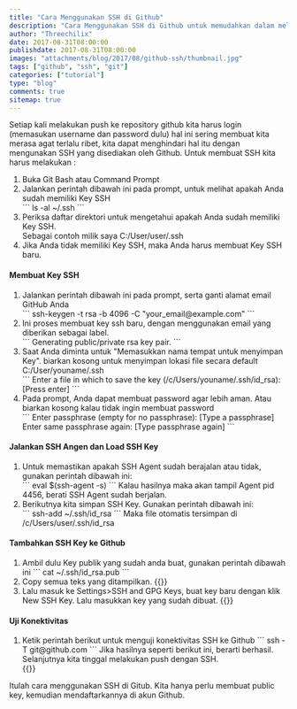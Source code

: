 ```yaml
---
title: "Cara Menggunakan SSH di Github"
description: "Cara Menggunakan SSH di Github untuk memudahkan dalam melakukan push"
author: "Threechilix"
date: 2017-08-31T08:00:00
publishdate: 2017-08-31T08:00:00
images: "attachments/blog/2017/08/github-ssh/thumbnail.jpg"
tags: ["github", "ssh", "git"]
categories: ["tutorial"]
type: "blog"
comments: true
sitemap: true
---
```

Setiap kali melakukan push ke repository github kita harus login (memasukan username dan password dulu) hal ini sering membuat kita merasa agat terlalu ribet, kita dapat menghindari hal itu dengan mengunakan SSH yang disediakan oleh Github. Untuk membuat SSH kita harus melakukan :
<ol>
<li>Buka Git Bash atau Command Prompt</li>
<li>Jalankan perintah dibawah ini pada prompt, untuk melihat apakah Anda sudah memiliki Key SSH <br/>
```
ls -al ~/.ssh
```
</li>
<li>Periksa daftar direktori untuk mengetahui apakah Anda sudah memiliki Key SSH.<br />Sebagai contoh milik saya <kode>C:/User/user/.ssh</kode></li>
<li>Jika Anda tidak memiliki Key SSH, maka Anda harus membuat Key SSH baru.</li>
</ol>
<h4>Membuat Key SSH</h4>
<ol>
<li>Jalankan perintah dibawah ini pada prompt, serta ganti alamat email GitHub Anda<br/>
```
ssh-keygen -t rsa -b 4096 -C "your_email@example.com"
```
</li>
<li>Ini proses membuat key ssh baru, dengan menggunakan email yang diberikan sebagai label.<br />
```
Generating public/private rsa key pair.
```
</li>
<li>Saat Anda diminta untuk "Memasukkan nama tempat untuk menyimpan Key". biarkan kosong untuk menyimpan lokasi file secara default <kode>C:/User/youname/.ssh</kode><br />
```
Enter a file in which to save the key (/c/Users/youname/.ssh/id_rsa):[Press enter]
```
</li>
<li>Pada prompt, Anda dapat membuat password agar lebih aman. Atau biarkan kosong kalau tidak ingin membuat password<br />
```
Enter passphrase (empty for no passphrase): [Type a passphrase]
Enter same passphrase again: [Type passphrase again]
```
</li>
</ol>
<h4>Jalankan SSH Angen dan Load SSH Key</h4>
<ol>
<li>Untuk memastikan apakah SSH Agent sudah berajalan atau tidak, gunakan perintah dibawah ini:<br />
```
eval $(ssh-agent -s)
```
Kalau hasilnya maka akan tampil <kode>Agent pid 4456</kode>, berati SSH Agent sudah berjalan.</li>
<li>Berikutnya kita simpan SSH Key. Gunakan perintah dibawah ini:<br />
```
ssh-add ~/.ssh/id_rsa
```
Maka file otomatis tersimpan di <kode>/c/Users/user/.ssh/id_rsa</kode></li>
</ol>
<h4>Tambahkan SSH Key ke Github</h4>
<ol>
<li>Ambil dulu Key publik yang sudah anda buat, gunakan perintah dibawah ini
```
cat ~/.ssh/id_rsa.pub
```
</li>
<li>Copy semua teks yang ditampilkan.
{{<images width="80%" title="Settings SSH" src="/attachments/blog/2017/08/github-ssh/1.jpg">}}</li>
<li>Lalu masuk ke Settings>SSH and GPG Keys, buat key baru dengan klik New SSH Key. Lalu masukkan key yang sudah dibuat.
{{<images width="80%" title="Settings SSH" src="/attachments/blog/2017/08/github-ssh/2.jpg">}}</li>
</ol>
<h4>Uji Konektivitas</h4>
<ol>
<li>Ketik perintah berikut untuk menguji konektivitas SSH ke Github
```
ssh -T git@github.com
```
Jika hasilnya seperti berikut ini, berarti berhasil. Selanjutnya kita tinggal melakukan push dengan SSH.<br/>
{{<images width="80%" title="Settings SSH" src="/attachments/blog/2017/08/github-ssh/3.jpg">}}
</li>
</ol>
Itulah cara menggunakan SSH di Gitub. Kita hanya perlu membuat public key, kemudian mendaftarkannya di akun Github.

